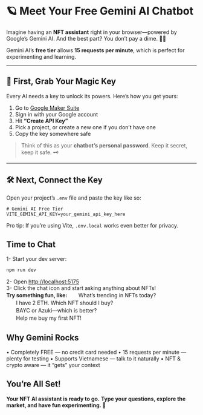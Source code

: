 # 🪐 Meet Your Free Gemini AI Chatbot

Imagine having an **NFT assistant** right in your browser—powered by Google’s Gemini AI. And the best part? You don’t pay a dime. 💸✨

Gemini AI’s **free tier** allows **15 requests per minute**, which is perfect for experimenting and learning.

---

## 🔑 First, Grab Your Magic Key

Every AI needs a key to unlock its powers. Here’s how you get yours:

1. Go to [Google Maker Suite](https://makersuite.google.com/app/apikey)  
2. Sign in with your Google account  
3. Hit **“Create API Key”**  
4. Pick a project, or create a new one if you don’t have one  
5. Copy the key somewhere safe  

> Think of this as your **chatbot’s personal password**. Keep it secret, keep it safe. 🗝️

---

## 🛠️ Next, Connect the Key

Open your project’s `.env` file and paste the key like so:

```env
# Gemini AI Free Tier
VITE_GEMINI_API_KEY=your_gemini_api_key_here
```

Pro tip: If you’re using Vite, ```.env.local``` works even better for privacy.

## Time to Chat
1- Start your dev server:
```bash
npm run dev
```
2- Open [http://localhost:5175](http://localhost:5175)  
3- Click the chat icon and start asking anything about NFTs!  
**Try something fun, like:**
ㅤㅤWhat’s trending in NFTs today?  
ㅤㅤI have 2 ETH. Which NFT should I buy?  
ㅤㅤBAYC or Azuki—which is better?  
ㅤㅤHelp me buy my first NFT!  

## Why Gemini Rocks

• Completely FREE — no credit card needed
• 15 requests per minute — plenty for testing
• Supports Vietnamese — talk to it naturally
• NFT & crypto aware — it “gets” your context

## You’re All Set!
**Your NFT AI assistant is ready to go.**
**Type your questions, explore the market, and have fun experimenting. 🤖**
